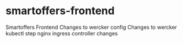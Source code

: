 # smartoffers-frontend
Smartoffers Frontend
Changes to wercker config
Changes to wercker kubectl step
nginx ingress controller changes
